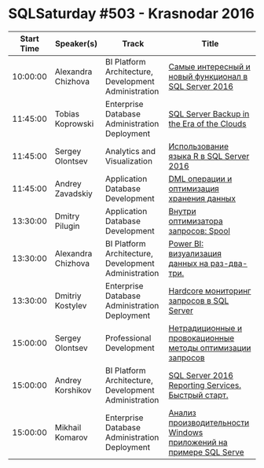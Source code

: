 # SQLSaturday #503 - Krasnodar 2016
Start Time|Speaker(s)|Track|Title
---|---|---|---
10:00:00|Alexandra Chizhova|BI Platform Architecture, Development  Administration|[Самые интересный  и новый функционал в SQL Server 2016](49399.md)
11:45:00|Tobias Koprowski|Enterprise Database Administration  Deployment|[SQL Server Backup in the Era of the Clouds](44595.md)
11:45:00|Sergey Olontsev|Analytics and Visualization|[Использование языка R в SQL Server 2016](45643.md)
11:45:00|Andrey Zavadskiy|Application  Database Development|[DML операции и оптимизация хранения данных](49457.md)
13:30:00|Dmitry Pilugin|Application  Database Development|[Внутри оптимизатора запросов: Spool](49388.md)
13:30:00|Alexandra Chizhova|BI Platform Architecture, Development  Administration|[Power BI: визуализация данных на раз-два-три.](49400.md)
13:30:00|Dmitriy Kostylev|Enterprise Database Administration  Deployment|[Hardcore мониторинг запросов в SQL Server](50063.md)
15:00:00|Sergey Olontsev|Professional Development|[Нетрадиционные и провокационные методы оптимизации запросов](45638.md)
15:00:00|Andrey Korshikov|BI Platform Architecture, Development  Administration|[SQL Server 2016 Reporting Services. Быстрый старт.](49417.md)
15:00:00|Mikhail Komarov|Enterprise Database Administration  Deployment|[Анализ производительности Windows приложений на примере SQL Serve](49476.md)
